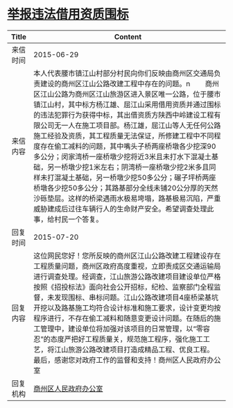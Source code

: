 # <a href="http://www.shangluo.gov.cn/zmhd/ldxxxx.jsp?urltype=leadermail.LeaderMailContentUrl&wbtreeid=1112&leadermailid=3223">举报违法借用资质围标</a>
| Title |                                                                                                                                                                                                  Content                                                                                                                                                                                                   |
|:-----:|------------------------------------------------------------------------------------------------------------------------------------------------------------------------------------------------------------------------------------------------------------------------------------------------------------------------------------------------------------------------------------------------------------|
| 来信时间  | 2015-06-29                                                                                                                                                                                                                                                                                                                                                                                                 |
| 来信内容  | 本人代表腰市镇江山村部分村民向你们反映由商州区交通局负责建设的商州区江山公路改建工程中存在的问题。n        商州区江山公路为商州区江山旅游区进入景区唯一公路，位于腰市镇江山村，其中标方杨江雄、屈江山采用借用资质并通过围标的违法犯罪行为获得中标，其出借资质方陕西中岭建设工程有限公司无一人在施工项目部。杨江雄，屈江山等人无任何公路施工经验及资质，其工程质量无法保证，所修建工程中不同程度存在偷工减料的问题，其中嘴头子桥两座桥墩各少挖深90多公分；闵家湾桥一座桥墩少挖将近3米且未打水下混凝土基础，另一桥墩少挖1米左右；阴湾桥一座桥墩少挖2米多且同样未打混凝土基础，另一桥墩少挖50多公分；碾子坪桥两座桥墩各少挖50多公分；其路基部分全线未铺20公分厚的天然沙砾垫层。这样的桥梁遇雨水极易垮塌，路基极易沉陷，严重威胁建成后过往车辆行人的生命财产安全。希望调查处理此事，给村民一个答复。 |
| 回复时间  | 2015-07-20                                                                                                                                                                                                                                                                                                                                                                                                 |
| 回复内容  | 这位网民您好！您所反映的商州区江山公路改建工程建设存在工程质量问题，商州区政府高度重视，立即责成区交通运输局进行调查处理。经调查，江山旅游公路改建项目建设单位严格按照《招投标法》面向社会公开招标，纪检、监察部门全程监督，未发现围标、串标问题。江山公路改建项目4座桥梁基坑开挖以及路基施工均符合设计标准和施工要求，设计变更均按程序进行，不存在偷工减料和随意变更设计问题。在随后的施工管理中，建设单位将加强对该项目的日常管理，以“零容忍”的态度严把好工程质量关，规范施工程序，强化施工工艺，将江山旅游公路改建项目打造成精品工程、优良工程。    最后，感谢您对政府工作的监督和支持！商州区人民政府办公室                                                                                                |
| 回复机构  | <a href="../../categories/agencies/商州区人民政府办公室.md">商州区人民政府办公室</a>                                                                                                                                                                                                                                                                                                                                             |